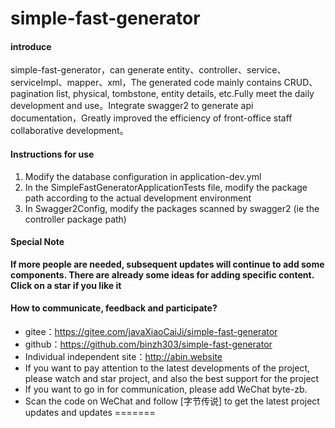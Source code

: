 # simple-fast-generator



#### introduce

simple-fast-generator，can generate entity、controller、service、serviceImpl、mapper、xml，The generated code mainly contains CRUD、pagination list, physical, tombstone, entity details, etc.Fully meet the daily development and use。Integrate swagger2 to generate api documentation，Greatly improved the efficiency of front-office staff collaborative development。

#### Instructions for use

1.  Modify the database configuration in application-dev.yml
2.  In the SimpleFastGeneratorApplicationTests file, modify the package path according to the actual development environment
3.  In Swagger2Config, modify the packages scanned by swagger2 (ie the controller package path)

#### Special Note

**If more people are needed, subsequent updates will continue to add some components. There are already some ideas for adding specific content. Click on a star if you like it**

#### How to communicate, feedback and participate?

- gitee：https://gitee.com/javaXiaoCaiJi/simple-fast-generator
- github：https://github.com/binzh303/simple-fast-generator
- Individual independent site：http://abin.website
- If you want to pay attention to the latest developments of the project, please watch and star project, and also the best support for the project
- If you want to go in for communication, please add WeChat byte-zb.
- Scan the code on WeChat and follow [字节传说] to get the latest project updates and updates
=======